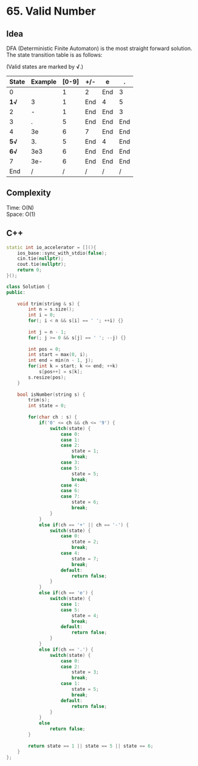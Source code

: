 # 65. Valid Number

## Idea

DFA (Deterministic Finite Automaton) is the most straight forward solution.  
The state transition table is as follows:  

(Valid states are marked by **√**.)

| State | Example | [0-9] | +/- | e | . |
| ----- | ------- | ----- | --- | - | - |
|0||1|2|End|3|
|**1√**|3|1|End|4|5|
|2|-|1|End|End|3|
|3|.|5|End|End|End|
|4|3e|6|7|End|End|
|**5√**|3.|5|End|4|End|
|**6√**|3e3|6|End|End|End|
|7|3e-|6|End|End|End|
|End|/|/|/|/|/|

## Complexity
Time: O(N)  
Space: O(1)

## C++
```C++
static int io_accelerator = [](){
    ios_base::sync_with_stdio(false);
    cin.tie(nullptr);
    cout.tie(nullptr);
    return 0;
}();

class Solution {
public:
    
    void trim(string & s) {
        int n = s.size();
        int i = 0;
        for(; i < n && s[i] == ' '; ++i) {}
        
        int j = n - 1;
        for(; j >= 0 && s[j] == ' '; --j) {}
        
        int pos = 0;
        int start = max(0, i);
        int end = min(n - 1, j);
        for(int k = start; k <= end; ++k)
            s[pos++] = s[k];
        s.resize(pos);
    }
    
    bool isNumber(string s) {
        trim(s);
        int state = 0;
        
        for(char ch : s) {
            if('0' <= ch && ch <= '9') {
                switch(state) {
                    case 0:
                    case 1:
                    case 2:
                        state = 1;
                        break;
                    case 3:
                    case 5:
                        state = 5;
                        break;
                    case 4:
                    case 6:
                    case 7:
                        state = 6;
                        break;
                }
            }
            else if(ch == '+' || ch == '-') {
                switch(state) {
                    case 0:
                        state = 2;
                        break;
                    case 4:
                        state = 7;
                        break;
                    default:
                        return false;
                }
            }
            else if(ch == 'e') {
                switch(state) {
                    case 1:
                    case 5:
                        state = 4;
                        break;
                    default:
                        return false;
                }
            }
            else if(ch == '.') {
                switch(state) {
                    case 0:
                    case 2:
                        state = 3;
                        break;
                    case 1:
                        state = 5;
                        break;
                    default:
                        return false;
                }
            }
            else
                return false;
        }
        
        return state == 1 || state == 5 || state == 6;
    }
};
```